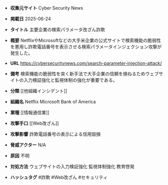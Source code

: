 - **収集元サイト**
Cyber Security News

- **掲載日**
2025-06-24

- **タイトル**
主要企業の検索パラメータ改ざん詐欺

- **概要**
NetflixやMicrosoftなどの大手米企業の公式サイトで検索機能の脆弱性を悪用し詐欺電話番号を表示させる検索パラメータインジェクション攻撃が発生した。

- **URL**
https://cybersecuritynews.com/search-parameter-injection-attack/

- **備考**
検索機能の脆弱性を突く新手法で大手企業の信頼を損ねるためウェブサイトの入力検証強化と監視体制の強化が重要である。

- **分類**
[[他組織インシデント]]

- **組織名**
Netflix Microsoft Bank of America

- **業種**
[[情報通信業]]

- **攻撃手口**
[[Web改ざん]]

- **攻撃影響**
詐欺電話番号の表示による信用毀損

- **脅威アクター**
N/A

- **原因**
不明

- **対処方法**
ウェブサイトの入力検証強化 監視体制強化 教育啓発

- **ハッシュタグ**
#詐欺 #Web改ざん #セキュリティ
